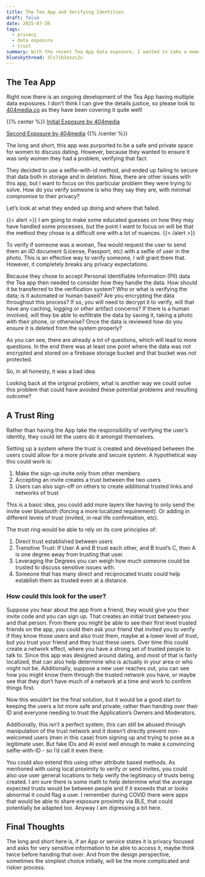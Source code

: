 ```yaml
---
title: The Tea App and Verifying Identities
draft: false
date: 2025-07-30
tags:
  - privacy
  - data exposure
  - trust
summary: With the recent Tea App data exposure, I wanted to take a moment to think about the choices on how to verify user identities.
blueskythread: 3lv7ib3axzc2u
---
```

## The Tea App

Right now there is an ongoing development of the Tea App having multiple data exposures. I don’t think I can give the details justice, so please look to [404media.co](https://www.404media.co?ref=ryanpmeyer.eu) as they have been covering it quite well!

{{% center %}}
[Initial Exposure by 404media](https://www.404media.co/women-dating-safety-app-tea-breached-users-ids-posted-to-4chan/?ref=ryapmeyer.eu) 

[Second Exposure by 404media](https://www.404media.co/a-second-tea-breach-reveals-users-dms-about-abortions-and-cheating/?ref=ryanpmeyer.eu) 
{{% /center %}}

The long and short, this app was purported to be a safe and private space for women to discuss dating. However, because they wanted to ensure it was only women they had a problem, verifying that fact. 

They decided to use a selfie-with-id method, and ended up failing to secure that data both in storage and in deletion. Now, there are other issues with this app, but I want to focus on this particular problem they were trying to solve. How do you verify someone is who they say they are, with minimal compromise to their privacy?

Let’s look at what they ended up doing and where that failed. 

{{< alert >}}
I am going to make some educated guesses on how they may have handled some processes, but the point I want to focus on will be that the method they chose is a difficult one with a lot of nuances. 
{{< /alert >}}

To verify if someone was a woman, Tea would request the user to send them an iID document (License, Passport, etc) with a selfie of user in the photo. This is an effective way to verify someone, I will grant them that. However, it completely breaks any privacy expectations. 

Because they chose to accept Personal Identifiable Information (PII) data the Tea app then needed to consider how they handle the data. How should it be transferred to the verification system? Who or what is verifying the data; is it automated or human based? Are you encrypting the data throughout this process? If so, you will need to decrypt it to verify, will that have any caching, logging or other artifact concerns? If there is a human involved, will they be able to exfiltrate the data by saving it, taking a photo with their phone, or otherwise? Once the data is reviewed how do you ensure it is deleted from the system properly?

As you can see, there are already a lot of questions, which will lead to more questions. In the end there was at least one point where the data was not encrypted and stored on a firebase storage bucket and that bucket was not protected. 

So, in all honesty, it was a bad idea.

Looking back at the original problem, what is another way we could solve this problem that could have avoided these potential problems and resulting outcome?

## A Trust Ring

Rather than having the App take the responsibility of verifying the user’s identity, they could let the users do it amongst themselves.

Setting up a system where the trust is created and developed between the users could allow for a more private and secure system. A hypothetical way this could work is:
1. Make the sign-up invite only from other members
2. Accepting an invite creates a trust between the two users
3. Users can also sign-off on others to create additional trusted links and networks of trust

This is a basic idea, you could add more layers like having to only send the invite over bluetooth (forcing a more localized requirement). Or adding in different levels of trust (invited, in real life confirmation, etc).

The trust ring would be able to rely on its core principles of:
1. Direct trust established between users
2. Transitive Trust: If User A and B trust each other, and B trust’s C, then A is one degree away from trusting that user.
3. Leveraging the Degrees you can weigh how much someone could be trusted to discuss sensitive issues with.
4. Someone that has many direct and reciprocated trusts could help establish them as trusted even at a distance.

### How could this look for the user?

Suppose you hear about the app from a friend, they would give you their invite code and you can sign up. That creates an initial trust between you and that person. From there you might be able to see their first level trusted friends on the app, you could then ask your friend that invited you to verify if they know those users and also trust them, maybe at a lower level of trust, but you trust your friend and they trust these users. Over time this could create a network effect, where you have a strong set of trusted people to talk to. Since this app was designed around dating, and most of that is fairly localized, that can also help determine who is actually in your area or who might not be. Additionally, suppose a new user reaches out, you can see how you might know them through the trusted network you have, or maybe see that they don’t have much of a network at a time and work to confirm things first.

Now this wouldn’t be the final solution, but it would be a good start to keeping the users a lot more safe and private; rather than handing over their ID and everyone needing to trust the Application’s Owners and Moderators.

Additionally, this isn’t a perfect system, this can still be abused through manipulation of the trust network and it doesn’t directly prevent non-welcomed users (men in this case) from signing up and trying to pose as a legitimate user. But fake IDs and AI exist well enough to make a convincing selfie-with-ID - so I’d call it even there. 

You could also extend this using other attribute based methods. As mentioned with using local proximity to verify or send invites, you could also use user general locations to help verify the legitimacy of trusts being created. I am sure there is some math to help determine what the average expected trusts would be between people and if it exceeds that or looks abnormal it could flag a user. I remember during COVID there were apps that would be able to share exposure proximity via BLE, that could potentially be adapted too. Anyway I am digressing a bit here.

## Final Thoughts

The long and short here is, if an App or service states it is privacy focused and asks for very sensitive information to be able to access it, maybe think twice before handing that over. And from the design perspective, sometimes the simplest choice initially, will be the more complicated and riskier process. 
